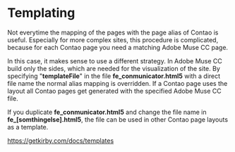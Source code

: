 # Templating

Not everytime the mapping of the pages with the page alias of Contao is useful. Especially for more complex sites, this procedure is complicated, because for each Contao page you need a matching Adobe Muse CC page.

In this case, it makes sense to use a different strategy. In Adobe Muse CC build only the sides, which are needed for the visualization of the site. By specifying "**templateFile**" in the file **fe_conmunicator.html5** with a direct file name the normal alias mapping is overridden. If a Contao page uses the layout all Contao pages get generated with the specified Adobe Muse CC file.

If you duplicate **fe_conmunicator.html5** and change the file name in **fe_[somthingelse].html5**, the file can be used in other Contao page layouts as a template.

https://getkirby.com/docs/templates